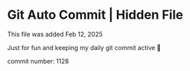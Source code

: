 # Git Auto Commit | Hidden File

This file was added Feb 12, 2025

Just for fun and keeping my daily git commit active 🤪

commit number: 1128
